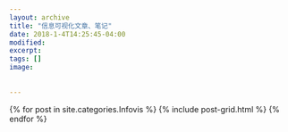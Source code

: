 ```yaml
---
layout: archive
title: "信息可视化文章、笔记"
date: 2018-1-4T14:25:45-04:00
modified:
excerpt: 
tags: []
image: 
 
 
---
```



<div class="tiles">
{% for post in site.categories.Infovis %}
  {% include post-grid.html %}
{% endfor %}
</div><!-- /.tiles 把所有categories 有 Infovis 的列出来-->
